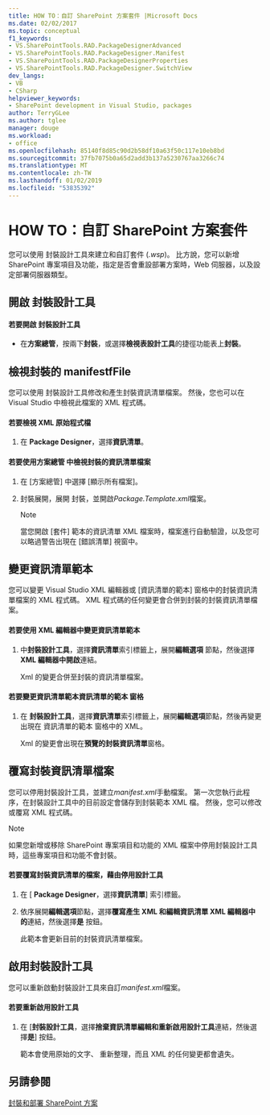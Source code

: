 ```yaml
---
title: HOW TO：自訂 SharePoint 方案套件 |Microsoft Docs
ms.date: 02/02/2017
ms.topic: conceptual
f1_keywords:
- VS.SharePointTools.RAD.PackageDesignerAdvanced
- VS.SharePointTools.RAD.PackageDesigner.Manifest
- VS.SharePointTools.RAD.PackageDesignerProperties
- VS.SharePointTools.RAD.PackageDesigner.SwitchView
dev_langs:
- VB
- CSharp
helpviewer_keywords:
- SharePoint development in Visual Studio, packages
author: TerryGLee
ms.author: tglee
manager: douge
ms.workload:
- office
ms.openlocfilehash: 85140f8d85c90d2b58df10a63f50c117e10eb8bd
ms.sourcegitcommit: 37fb7075b0a65d2add3b137a5230767aa3266c74
ms.translationtype: MT
ms.contentlocale: zh-TW
ms.lasthandoff: 01/02/2019
ms.locfileid: "53835392"
---
```

# <a name="how-to-customize-a-sharepoint-solution-package"></a>HOW TO：自訂 SharePoint 方案套件
  您可以使用 封裝設計工具來建立和自訂套件 (*.wsp*)。 比方說，您可以新增 SharePoint 專案項目及功能，指定是否會重設部署方案時，Web 伺服器，以及設定部署伺服器類型。  
  
## <a name="open-the-package-designer"></a>開啟 封裝設計工具  
  
#### <a name="to-open-the-package-designer"></a>若要開啟 封裝設計工具
  
-   在**方案總管**，按兩下**封裝**，或選擇**檢視表設計工具**的捷徑功能表上**封裝**。  
  
## <a name="view-the-packaged-manifestffile"></a>檢視封裝的 manifestfFile  
 您可以使用 封裝設計工具修改和產生封裝資訊清單檔案。 然後，您也可以在 Visual Studio 中檢視此檔案的 XML 程式碼。  
  
#### <a name="to-view-the-xml-source-file"></a>若要檢視 XML 原始程式檔  
  
1.  在  **Package Designer**，選擇**資訊清單**。  
  
#### <a name="to-view-the-packaged-manifest-file-by-using-solution-explorer"></a>若要使用方案總管 中檢視封裝的資訊清單檔案  
  
1.  在 [方案總管] 中選擇 [顯示所有檔案]。  
  
2.  封裝展開，展開 封裝，並開啟*Package.Template.xml*檔案。  
  
    > [!NOTE]  
    >  當您開啟 [套件] 範本的資訊清單 XML 檔案時，檔案進行自動驗證，以及您可以略過警告出現在 [錯誤清單] 視窗中。  
  
## <a name="change-the-manifest-template"></a>變更資訊清單範本  
 您可以變更 Visual Studio XML 編輯器或 [資訊清單的範本] 窗格中的封裝資訊清單檔案的 XML 程式碼。 XML 程式碼的任何變更會合併到封裝的封裝資訊清單檔案。  
  
#### <a name="to-change-the-manifest-template-by-using-the-xml-editor"></a>若要使用 XML 編輯器中變更資訊清單範本  
  
1.  中**封裝設計工具**，選擇**資訊清單**索引標籤上，展開**編輯選項** 節點，然後選擇**XML 編輯器中開啟**連結。  
  
     Xml 的變更合併至封裝的資訊清單檔案。  
  
#### <a name="to-change-the-manifest-template-by-using-the-manifest-template-pane"></a>若要變更資訊清單範本資訊清單的範本 窗格  
  
1.  在 **封裝設計工具**，選擇**資訊清單**索引標籤上，展開**編輯選項**節點，然後再變更出現在 資訊清單的範本 窗格中的 XML。  
  
     Xml 的變更會出現在**預覽的封裝資訊清單**窗格。  
  
## <a name="overwrite-the-packaged-manifest-file"></a>覆寫封裝資訊清單檔案  
 您可以停用封裝設計工具，並建立*manifest.xml*手動檔案。 第一次您執行此程序，在封裝設計工具中的目前設定會儲存到封裝範本 XML 檔。 然後，您可以修改或覆寫 XML 程式碼。  
  
> [!NOTE]  
>  如果您新增或移除 SharePoint 專案項目和功能的 XML 檔案中停用封裝設計工具時，這些專案項目和功能不會封裝。  
  
#### <a name="to-overwrite-packaged-manifest-file-by-disabling-the-designer"></a>若要覆寫封裝資訊清單的檔案，藉由停用設計工具  
  
1.  在 [ **Package Designer**，選擇**資訊清單**] 索引標籤。  
  
2.  依序展開**編輯選項**節點，選擇**覆寫產生 XML 和編輯資訊清單 XML 編輯器中的**連結，然後選擇**是** 按鈕。  
  
     此範本會更新目前的封裝資訊清單檔案。  
  
## <a name="enable-the-package-designer"></a>啟用封裝設計工具  
 您可以重新啟動封裝設計工具來自訂*manifest.xml*檔案。  
  
#### <a name="to-re-enable-the-designer"></a>若要重新啟用設計工具  
  
1.  在 [**封裝設計工具**，選擇**捨棄資訊清單編輯和重新啟用設計工具**連結，然後選擇**是**] 按鈕。  
  
     範本會使用原始的文字、 重新整理，而且 XML 的任何變更都會遺失。  
  
## <a name="see-also"></a>另請參閱
 [封裝和部署 SharePoint 方案](../sharepoint/packaging-and-deploying-sharepoint-solutions.md)  
